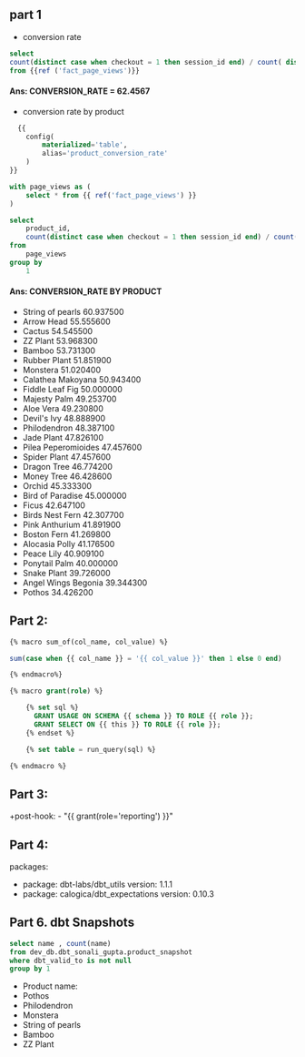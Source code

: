 ## part 1 
- conversion rate
``` sql
select 
count(distinct case when checkout = 1 then session_id end) / count( distinct session_id) * 100 as conversion_rate
from {{ref ('fact_page_views')}}
 ```
#### Ans: CONVERSION_RATE = 62.4567
- conversion rate by product
``` sql  
  {{ 
    config(
        materialized='table',
        alias='product_conversion_rate'
    )
}}

with page_views as (
    select * from {{ ref('fact_page_views') }}
)

select 
    product_id,
    count(distinct case when checkout = 1 then session_id end) / count(distinct session_id) * 100 as conversion_rate
from 
    page_views
group by 
    1
   ```
#### Ans: CONVERSION_RATE BY PRODUCT
* String of pearls	60.937500
* Arrow Head	55.555600
* Cactus	54.545500
* ZZ Plant	53.968300
* Bamboo	53.731300
* Rubber Plant	51.851900
* Monstera	51.020400
* Calathea Makoyana	50.943400
* Fiddle Leaf Fig	50.000000
* Majesty Palm	49.253700
* Aloe Vera	49.230800
* Devil's Ivy	48.888900
* Philodendron	48.387100
* Jade Plant	47.826100
* Pilea Peperomioides	47.457600
* Spider Plant	47.457600
* Dragon Tree	46.774200
* Money Tree	46.428600
* Orchid	45.333300
* Bird of Paradise	45.000000
* Ficus	42.647100
* Birds Nest Fern	42.307700
* Pink Anthurium	41.891900
* Boston Fern	41.269800
* Alocasia Polly	41.176500
* Peace Lily	40.909100
* Ponytail Palm	40.000000
* Snake Plant	39.726000
* Angel Wings Begonia	39.344300
* Pothos	34.426200


## Part 2: 
``` sql
{% macro sum_of(col_name, col_value) %}

sum(case when {{ col_name }} = '{{ col_value }}' then 1 else 0 end)

{% endmacro%}
 ```
``` sql
{% macro grant(role) %}

    {% set sql %}
      GRANT USAGE ON SCHEMA {{ schema }} TO ROLE {{ role }};
      GRANT SELECT ON {{ this }} TO ROLE {{ role }};
    {% endset %}

    {% set table = run_query(sql) %}

{% endmacro %}
 ```
## Part 3:
+post-hook:
      - "{{ grant(role='reporting') }}"

## Part 4:
packages:
  - package: dbt-labs/dbt_utils
    version: 1.1.1
  - package: calogica/dbt_expectations
    version: 0.10.3  

## Part 6. dbt Snapshots

``` sql
select name , count(name)
from dev_db.dbt_sonali_gupta.product_snapshot
where dbt_valid_to is not null
group by 1
 ```

* Product name:
* Pothos
* Philodendron
* Monstera
* String of pearls
* Bamboo
* ZZ Plant
